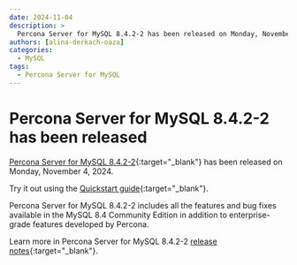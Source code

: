 ```yaml
---
date: 2024-11-04
description: >
  Percona Server for MySQL 8.4.2-2 has been released on Monday, November 4, 2024.
authors: [alina-derkach-oaza]
categories:
  - MySQL
tags:
  - Percona Server for MySQL
---
```


# Percona Server for MySQL 8.4.2-2 has been released

<!-- more -->

[Percona Server for MySQL 8.4.2-2](https://docs.percona.com/percona-server/8.4/index.html){:target="_blank"} has been released on Monday, November 4, 2024.

Try it out using the [Quickstart guide](https://docs.percona.com/percona-server/8.4/quickstart-overview.html){:target="_blank"}.

Percona Server for MySQL 8.4.2-2 includes all the features and bug fixes available in the MySQL 8.4 Community Edition in addition to enterprise-grade features developed by Percona. 

Learn more in Percona Server for MySQL 8.4.2-2 [release notes](https://docs.percona.com/percona-server/8.4/release-notes/8.4.2-2.html){:target="_blank"}.

